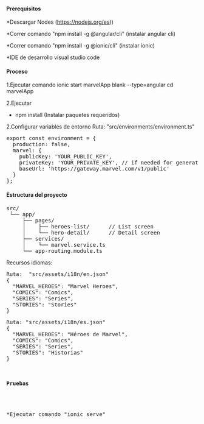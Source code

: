 <H4>Prerequisitos</H4>

*Descargar Nodes (https://nodejs.org/es))

*Correr comando "npm install -g @angular/cli" (instalar angular cli)

*Correr comando "npm install -g @ionic/cli"  (instalar ionic)

*IDE de desarrollo visual studio code

<H4>Proceso</H4>

1.Ejecutar comando ionic start marvelApp blank --type=angular
cd marvelApp

2.Ejecutar 
* npm install (Instalar paquetes requeridos)


2.Configurar variables de entorno
Ruta: "src/environments/environment.ts"
<pre>
export const environment = {
  production: false,
  marvel: {
    publicKey: 'YOUR_PUBLIC_KEY',
    privateKey: 'YOUR_PRIVATE_KEY', // if needed for generating hash
    baseUrl: 'https://gateway.marvel.com/v1/public'
  }
};
</pre>
<h4>Estructura del proyecto</h4>
<pre>
src/
 └── app/
     ├── pages/
     │    ├── heroes-list/      // List screen
     │    └── hero-detail/      // Detail screen
     ├── services/
     │    └── marvel.service.ts
     └── app-routing.module.ts
</pre>
 Recursos idiomas:
 <pre>
Ruta:  "src/assets/i18n/en.json"
{
  "MARVEL_HEROES": "Marvel Heroes",
  "COMICS": "Comics",
  "SERIES": "Series",
  "STORIES": "Stories"
}
<pre>
Ruta: "src/assets/i18n/es.json"
{
  "MARVEL_HEROES": "Héroes de Marvel",
  "COMICS": "Comics",
  "SERIES": "Series",
  "STORIES": "Historias"
}
</pre>
<h4>Pruebas</h4>

*Ejecutar comando "ionic serve"


 
